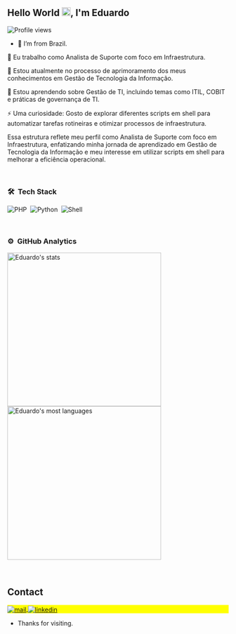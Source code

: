 <h2 align="left">Hello World <img src="https://raw.githubusercontent.com/kaueMarques/kaueMarques/master/hi.gif" height="20px">, I'm Eduardo</h2>
<p align="left"> <img src="https://komarev.com/ghpvc/?username=Eduardo&color=yellow" alt="Profile views" /> </p>


- :house_with_garden: I’m from Brazil.

🏢 Eu trabalho como Analista de Suporte com foco em Infraestrutura.

🔭 Estou atualmente no processo de aprimoramento dos meus conhecimentos em Gestão de Tecnologia da Informação.

🌱 Estou aprendendo sobre Gestão de TI, incluindo temas como ITIL, COBIT e práticas de governança de TI.

⚡ Uma curiosidade: Gosto de explorar diferentes scripts em shell para automatizar tarefas rotineiras e otimizar processos de infraestrutura.

Essa estrutura reflete meu perfil como Analista de Suporte com foco em Infraestrutura, enfatizando minha jornada de aprendizado em Gestão de Tecnologia da Informação e meu interesse em utilizar scripts em shell para melhorar a eficiência operacional.

<br>

### 🛠 &nbsp;Tech Stack

![PHP](https://img.shields.io/badge/-JavaScript-05122A?style=flat&logo=PHP)&nbsp;
![Python](https://img.shields.io/badge/-Python-05122A?style=flat&logo=Python)&nbsp;
![Shell](https://img.shields.io/badge/-SHELL-05122A?style=flat&logo=SHELL)&nbsp;

<br>

### ⚙️ &nbsp;GitHub Analytics

<p align="left">
<img width="350em" src="https://github-readme-stats.vercel.app/api?username=Eduardo0104&show_icons=true&theme=vision-friendly-dark" alt="Eduardo's stats"/>
<img width="350em" src="https://github-readme-stats.vercel.app/api/top-langs/?username=Eduardo0104&layout=compact&theme=vision-friendly-dark" alt="Eduardo's most languages"/>
</p>

<br>

## Contact

<p align="left" style="background:yellow">
<a href="mailto://eduardosiqueira0104@gmail.com" target="_blank">
 <img align="center" src="https://img.shields.io/badge/mail--Eduardo_Siqueira-blue" alt="mail"/>
</a>
<a href="www.linkedin.com/in/eduardo-siqueira-61b2701b3" target="_blank">
  <img align="center" src="https://img.shields.io/badge/-Eduardo_Siqueira-05122A?style=flat&logo=linkedin" alt="linkedin"/>
</a>
</p>

- Thanks for visiting.
